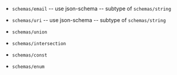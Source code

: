 - `schemas/email` -- use json-schema -- subtype of `schemas/string`
- `schemas/uri` -- use json-schema -- subtype of `schemas/string`

- `schemas/union`
- `schemas/intersection`

- `schemas/const`
- `schemas/enum`
